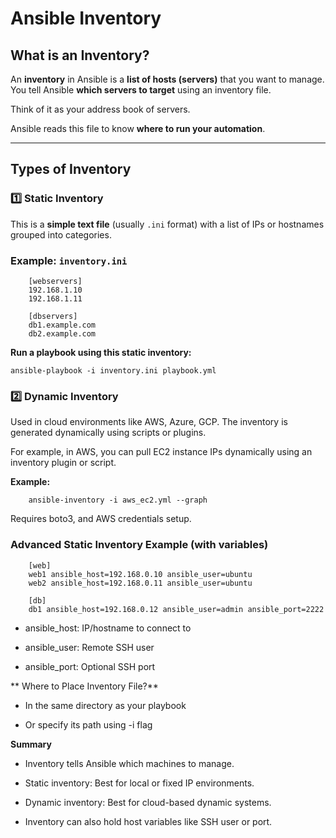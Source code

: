 # Ansible Inventory 

##  What is an Inventory?

An **inventory** in Ansible is a **list of hosts (servers)** that you want to manage.  
You tell Ansible **which servers to target** using an inventory file.

 Think of it as your address book of servers.

Ansible reads this file to know **where to run your automation**.

---

## Types of Inventory

### 1️⃣ Static Inventory

This is a **simple text file** (usually `.ini` format) with a list of IPs or hostnames grouped into categories.

###  Example: `inventory.ini`

        [webservers]
        192.168.1.10
        192.168.1.11

        [dbservers]
        db1.example.com
        db2.example.com

 **Run a playbook using this static inventory:**

    ansible-playbook -i inventory.ini playbook.yml


### 2️⃣ Dynamic Inventory
Used in cloud environments like AWS, Azure, GCP.
The inventory is generated dynamically using scripts or plugins.

For example, in AWS, you can pull EC2 instance IPs dynamically using an inventory plugin or script.

**Example:**

        ansible-inventory -i aws_ec2.yml --graph

Requires boto3, and AWS credentials setup.

### Advanced Static Inventory Example (with variables)

        [web]
        web1 ansible_host=192.168.0.10 ansible_user=ubuntu
        web2 ansible_host=192.168.0.11 ansible_user=ubuntu

        [db]
        db1 ansible_host=192.168.0.12 ansible_user=admin ansible_port=2222


- ansible_host: IP/hostname to connect to

- ansible_user: Remote SSH user

- ansible_port: Optional SSH port

** Where to Place Inventory File?**

- In the same directory as your playbook

- Or specify its path using -i flag

**Summary**


- Inventory tells Ansible which machines to manage.

- Static inventory: Best for local or fixed IP environments.

- Dynamic inventory: Best for cloud-based dynamic systems.

- Inventory can also hold host variables like SSH user or port.






